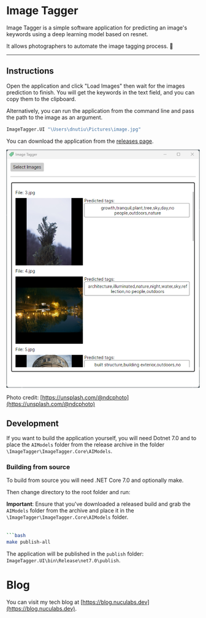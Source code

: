 # Image Tagger

Image Tagger is a simple software application for predicting an image's keywords using a deep learning model based on resnet.

It allows photographers to automate the image tagging process. 📸

---

## Instructions

Open the application and click "Load Images" then wait for the images prediction to finish. You will get the keywords in the text field, and you can copy them to the clipboard.

Alternatively, you can run the application from the command line and pass the path to the image as an argument.

```bash
ImageTagger.UI "\Users\dnutiu\Pictures\image.jpg"
```

You can download the application from the [releases page](https://github.com/dnutiu/image-tagging/releases).

![Image Tagger](./docs/preview.png)

Photo credit: [https://unsplash.com/@ndcphoto](https://unsplash.com/@ndcphoto)

## Development

If you want to build the application yourself, you will need Dotnet 7.0 and to place the `AIModels` 
folder from the release archive in the folder `\ImageTagger\ImageTagger.Core\AIModels`.

### Building from source

To build from source you will need .NET Core 7.0 and optionally make.

Then change directory to the root folder and run:

**Important**: Ensure that you've downloaded a released build and grab the `AIModels` folder from the archive
and place it in the `\ImageTagger\ImageTagger.Core\AIModels` folder.

```bash

```bash
make publish-all
```
The application will be published in the `publish` folder: `ImageTagger.UI\bin\Release\net7.0\publish`.

# Blog

You can visit my tech blog at [https://blog.nuculabs.dev](https://blog.nuculabs.dev).
